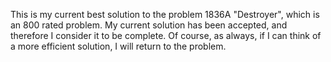 This is my current best solution to the problem 1836A "Destroyer", which is an 800 rated problem. My current solution has been accepted, and therefore I consider it to be complete. Of course, as always, if I can think of a more efficient solution, I will return to the problem. 